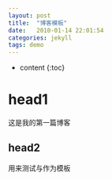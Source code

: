 ```yaml
---
layout: post
title:  "博客模板"
date:   2010-01-14 22:01:54
categories: jekyll
tags: demo
---
```


* content
{:toc}


# head1
这是我的第一篇博客
## head2
用来测试与作为模板















